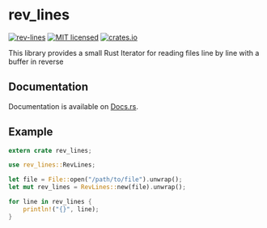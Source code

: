# rev_lines

[![rev-lines](https://github.com/mjc-gh/rev_lines/actions/workflows/actions.yml/badge.svg)](https://github.com/mjc-gh/rev_lines/actions/workflows/actions.yml)
[![MIT licensed](https://img.shields.io/badge/license-MIT-blue.svg)](./LICENSE)
[![crates.io](https://img.shields.io/crates/v/rev-lines.svg)](https://crates.io/crates/rev_lines)

This library provides a small Rust Iterator for reading files line by
line with a buffer in reverse

## Documentation

Documentation is available on [Docs.rs](https://docs.rs/rev_lines).

## Example

```rust
extern crate rev_lines;

use rev_lines::RevLines;

let file = File::open("/path/to/file").unwrap();
let mut rev_lines = RevLines::new(file).unwrap();

for line in rev_lines {
    println!("{}", line);
}
```
